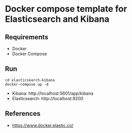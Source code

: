 # Docker compose template for Elasticsearch and Kibana

## Requirements
* Docker
* Docker Compose

## Run
```
cd elasticsearch-kibana
docker-compose up -d
```
* Kibana: http://localhost:5601/app/kibana
* Elasticsearch: http://localhost:9200

## References
* https://www.docker.elastic.co/
